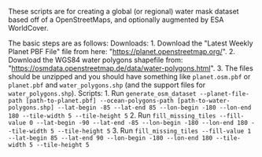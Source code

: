 These scripts are for creating a global (or regional) water mask dataset based off of a OpenStreetMaps, and optionally augmented by ESA WorldCover.

The basic steps are as follows:
    Downloads:
        1. Download the "Latest Weekly Planet PBF File" file from here: "https://planet.openstreetmap.org/".
        2. Download the WGS84 water polygons shapefile from: "https://osmdata.openstreetmap.de/data/water-polygons.html".
        3. The files should be unzipped and you should have something like `planet.osm.pbf` or `planet.pbf` and `water_polygons.shp` (and the support files for `water_polygons.shp`). 
    Scripts:
        1. Run ```generate_osm_dataset --planet-file-path [path-to-planet.pbf] --ocean-polygons-path [path-to-water-polygons.shp] --lat-begin -85 --lat-end 85 --lon-begin -180 --lon-end 180 --tile-width 5 --tile-height 5```
        2. Run ```fill_missing_tiles --fill-value 0 --lat-begin -90 --lat-end -85 --lon-begin -180 --lon-end 180 --tile-width 5 --tile-height 5```
        3. Run ```fill_missing_tiles --fill-value 1 --lat-begin 85 --lat-end 90 --lon-begin -180 --lon-end 180 --tile-width 5 --tile-height 5```